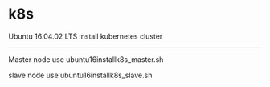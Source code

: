 # k8s

Ubuntu 16.04.02 LTS install kubernetes cluster 

------------
Master node
use ubuntu16installk8s_master.sh

slave node
use ubuntu16installk8s_slave.sh


